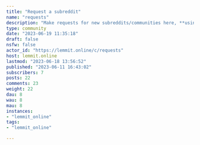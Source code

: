 ```yaml
---
title: "Request a subreddit" 
name: "requests"
description: "Make requests for new subreddits/communities here, **using the name of the subreddit as the title**, or with a link to the subreddit.For **anything else**, go to [/c/about](/c/about)."
type: community
date: "2023-06-19 11:35:18"
draft: false
nsfw: false
actor_id: "https://lemmit.online/c/requests"
host: lemmit.online
lastmod: "2023-06-18 13:56:52"
published: "2023-06-11 16:43:02"
subscribers: 7
posts: 22
comments: 23
weight: 22
dau: 8
wau: 8
mau: 8
instances:
- "lemmit_online"
tags: 
- "lemmit_online"

---
```

